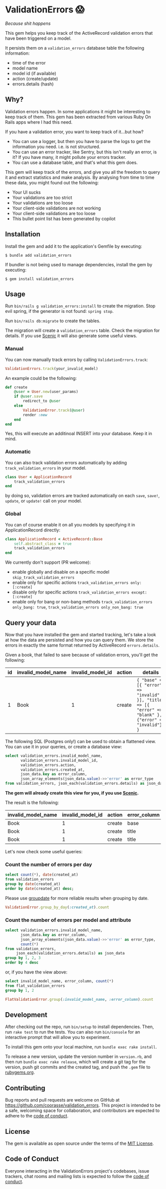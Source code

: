 # ValidationErrors 😱

_Because shit happens_

This gem helps you keep track of the ActiveRecord validation errors that have been triggered on a model.

It persists them on a `validation_errors` database table the following information:
* time of the error
* model name
* model id (if available)
* action (create/update)
* errors.details (hash)

## Why?

Validation errors happen. In some applications it might be interesting to keep track of them.
This gem has been extracted from various Ruby On Rails apps where I had this need.

If you have a validation error, you want to keep track of it...but how?
* You can use a logger, but then you have to parse the logs to get the information you need. i.e. is not structured.
* You can use an error tracker, like Sentry, but this isn't really an error, is it? If you have many, it might pollute your errors tracker.
* You can use a database table, and that's what this gem does.

This gem will keep track of the errors, and give you all the freedom to query it and extract statistics and make analysis.
By analysing from time to time these data, you might found out the following:
* Your UI sucks
* Your validations are too strict
* Your validations are too loose
* Your client-side validations are not working
* Your client-side validations are too loose
* This bullet point list has been generated by copilot

## Installation

Install the gem and add it to the application's Gemfile by executing:

    $ bundle add validation_errors

If bundler is not being used to manage dependencies, install the gem by executing:

    $ gem install validation_errors

## Usage

Run `bin/rails g validation_errors:install` to create the migration.
Stop evil spring, if the generator is not found: `spring stop`.

Run `bin/rails db:migrate` to create the tables.

The migration will create a `validation_errors` table. Check the migration for details.
If you use [Scenic](https://github.com/scenic-views/scenic) it will also generate some useful views.

### Manual

You can now manually track errors by calling `ValidationErrors.track`:

```ruby
ValidationErrors.track(your_invalid_model)
```

An example could be the following:

```ruby
def create
    @user = User.new(user_params)
    if @user.save
        redirect_to @user
    else
        ValidationError.track(@user)
        render :new
    end
end
```

Yes, this will execute an additinoal INSERT into your database. Keep it in mind.

### Automatic

You can also track validation errors automatically by adding `track_validation_errors` in your model.

```ruby
class User < ApplicationRecord
    track_validation_errors
end
```

by doing so, validation errors are tracked automatically on each `save`, `save!`, `update`, or `update!` call on your model.

### Global

You can of course enable it on all you models by specifying it in ApplicationRecord directly:

```ruby
class ApplicationRecord < ActiveRecord::Base
    self.abstract_class = true
    track_validation_errors
end
```

We currently don't support (PR welcome):
* enable globally and disable on a specific model `skip_track_validation_errors`
* enable only for specific actions `track_validation_errors only: [:create]`
* disable only for specific actions `track_validation_errors except: [:create]`
* enable only for bang or non-bang methods `track_validation_errors only_bang: true`,  `track_validation_errors only_non_bang: true`


## Query your data

Now that you have installed the gem and started tracking, let's take a look at how the data are persisted and how you can query them.
We store the errors in exactly the same format returned by ActiveRecord `errors.details`.

Given a book, that failed to save because of validation errors, you'll get the following:

| id | invalid_model_name | invalid_model_id | action | details                                                                                               |
|----|--------------------|------------------|--------|-------------------------------------------------------------------------------------------------------|
| 1  | Book               | 1                | create | `{ "base" => [{ "error" => "invalid" }], "title" => [{ "error" => "blank" }, {"error" => "invalid"}] }` |

The following SQL (Postgres only!) can be used to obtain a flattened view. 
You can use it in your queries, or create a database view:

```sql
select validation_errors.invalid_model_name,
       validation_errors.invalid_model_id,
       validation_errors.action,
       validation_errors.created_at,
       json_data.key as error_column,
       json_array_elements(json_data.value)->>'error' as error_type
from validation_errors, json_each(validation_errors.details) as json_data
```

**The gem will already create this view for you, if you use [Scenic](https://github.com/scenic-views/scenic).**

The result is the following:

| invalid_model_name | invalid_model_id | action | error_column | error_type |
|--------------------|------------------|--------|--------------|------------|
| Book               | 1                | create | base         |  invalid   |
| Book               | 1                | create | title        |  blank     |
| Book               | 1                | create | title        |  invalid   |


Let's now check some useful queries:

### Count the number of errors per day

```sql
select count(*), date(created_at) 
from validation_errors 
group by date(created_at) 
order by date(created_at) desc;
```

Please use [groupdate](https://github.com/ankane/groupdate) for more reliable results when grouping by date.

```ruby
ValidationError.group_by_day(:created_at).count
```

### Count the number of errors per model and attribute

```sql
select validation_errors.invalid_model_name, 
       json_data.key as error_column, 
       json_array_elements(json_data.value)->>'error' as error_type, 
       count(*)
from validation_errors, 
     json_each(validation_errors.details) as json_data
group by 1, 2, 3
order by 4 desc
```

or, if you have the view above:

```sql
select invalid_model_name, error_column, count(*)
from flat_validation_errors
group by 1, 2
```

```ruby
FlatValidationError.group(:invalid_model_name, :error_column).count
```

## Development

After checking out the repo, run `bin/setup` to install dependencies. Then, run `rake test` to run the tests. 
You can also run `bin/console` for an interactive prompt that will allow you to experiment.

To install this gem onto your local machine, run `bundle exec rake install`. 

To release a new version, update the version number in `version.rb`, and then run `bundle exec rake release`, 
which will create a git tag for the version, push git commits and the created tag, and push the `.gem` file to [rubygems.org](https://rubygems.org).

## Contributing

Bug reports and pull requests are welcome on GitHub at https://github.com/coorasse/validation_errors. 
This project is intended to be a safe, welcoming space for collaboration, and contributors are expected to adhere to the [code of conduct](https://github.com/coorasse/validation_errors/blob/master/CODE_OF_CONDUCT.md).

## License

The gem is available as open source under the terms of the [MIT License](https://opensource.org/licenses/MIT).

## Code of Conduct

Everyone interacting in the ValidationErrors project's codebases, issue trackers, chat rooms and mailing lists is expected to follow the [code of conduct](https://github.com/coorasse/validation_errors/blob/master/CODE_OF_CONDUCT.md).
